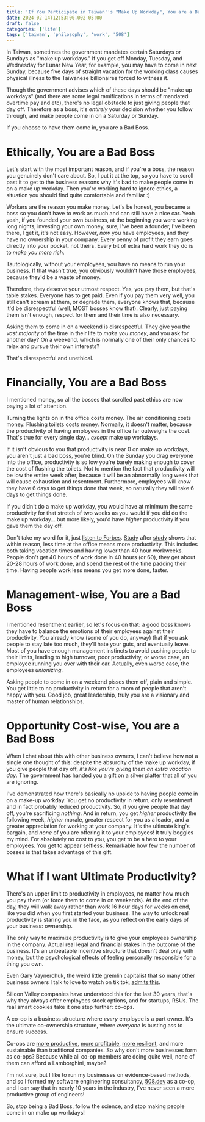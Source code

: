 ```yaml
---
title: 'If You Participate in Taiwan''s "Make Up Workday", You are a Bad Boss'
date: 2024-02-14T12:53:00.002-05:00
draft: false
categories: ['life']
tags: ['taiwan', 'philosophy', 'work', '508']
---
```


In Taiwan, sometimes the government mandates certain Saturdays or Sundays as "make up workdays."
If you get off Monday, Tuesday, and Wednesday for Lunar New Year, for example, you may have to come in next Sunday, because five days
of straight vacation for the working class causes physical illness to the Taiwanese billionaires forced to witness it.

Though the government advises which of these days should be "make up workdays" (and there are some legal ramifications in terms of
mandated overtime pay and etc), there's no legal obstacle to just giving people that day off. Therefore as a
boss, it's *entirely* your decision whether you follow through, and make people come in on a Saturday or Sunday.

If you choose to have them come in, you are a Bad Boss.

# Ethically, You are a Bad Boss

Let's start with the most important reason, and if you're a boss, the reason you genuinely don't care about. So, I put it at the top,
so you have to scroll past it to get to the business reasons why it's bad to make people come in on a make up workday. Then you're working
hard to ignore ethics, a situation you should find quite comfortable and familiar :)

Workers are the reason you make money. Let's be honest, you became a boss so you don't have to work as much and can still have a nice car.
Yeah yeah, if you founded your own business, at the beginning you were working long nights, investing your own money, sure, I've been a founder,
I've been there, I get it, it's not easy. However, *now* you have employees, and they have no ownership in your company.
Every penny of profit they earn goes directly into your pocket, not theirs. Every bit of extra hard work they do is to *make you more rich*.

Tautologically, without your employees, you have no means to run your business. If that wasn't true, you obviously wouldn't have those employees,
because they'd be a waste of money.

Therefore, they deserve your utmost respect. Yes, you pay them, but that's table stakes. Everyone has to get paid. Even if you pay them very well,
you still can't scream at them, or degrade them, everyone knows that, because it'd be disrespectful (well, MOST bosses know that). Clearly, just
paying them isn't enough, respect for them and their time is also necessary.

Asking them to come in on a weekend is disrespectful. They give you the *vast majority* of the time in their life to *make you money*, and you ask
for another day? On a weekend, which is normally one of their only chances to relax and pursue their own interests?

That's disrespectful and unethical.

# Financially, You are a Bad Boss

I mentioned money, so all the bosses that scrolled past ethics are now paying a lot of attention.

Turning the lights on in the office costs money. The air conditioning costs money. Flushing toilets costs money. Normally, it doesn't matter, because
the productivity of having employees in the office far outweighs the cost. That's true for every single day... *except* make up workdays.

If it isn't obvious to you that productivity is near 0 on make up workdays, you aren't just a bad boss, you're blind.
On the Sunday you drag everyone into the office, productivity is so low you're barely making enough to cover the cost
of flushing the toilets. Not to mention the fact that productivity will be low the entire week after, because it will be an abnormally long
week that will cause exhaustion and resentment. Furthermore, employees will know they have 6 days to get things done that week, so
naturally they will take 6 days to get things done.

If you didn't do a make up workday, you would have at minimum the same productivity for that stretch of two weeks as you would if you did
do the make up workday... but more likely, you'd have *higher* productivity if you gave them the day off.

Don't take my word for it, just [listen to Forbes](https://www.forbes.com/sites/adp/2018/06/01/science-says-your-employees-need-days-off/?sh=a230c9f2218d).
[Study](https://www.shrm.org/topics-tools/news/employee-relations/people-taking-time-thats-good-business) after [study](https://hbr.org/2016/07/the-data-driven-case-for-vacation)
shows that within reason, less time at the office means more productivity. This includes both taking vacation times and having lower than 40 hour
workweeks. People don't get 40 hours of work done in 40 hours (or 60), they get about 20-28 hours of work done, and spend the rest of the time
padding their time. Having people work less means you get more done, faster.

# Management-wise, You are a Bad Boss

I mentioned resentment earlier, so let's focus on that: a good boss knows they have to balance the emotions of their employees against
their productivity. You already know (some of you do, anyway) that if you ask people to stay late too much, they'll hate your guts,
and eventually leave. Most of you have enough management instincts to avoid pushing people to their limits, leading to high turnover,
poor productivity, or worse case, an employee running you over with their car. Actually, even worse case, the employees *unionizing*.

Asking people to come in on a weekend pisses them off, plain and simple. You get little to no productivity in return for a room of people that aren't
happy with you. Good job, great leadership, truly you are a visionary and master of human relationships.

# Opportunity Cost-wise, You are a Bad Boss

When I chat about this with other business owners, I can't believe how not a single one thought of this: despite the absurdity of the make up
workday, if you give people that day off, *it's like you're giving them an extra vacation day*. The government has handed you a gift
on a silver platter that all of you are ignoring.

I've demonstrated how there's basically no upside to having people come in on a make-up workday. You get no productivity in return, only
resentment and in fact probably reduced productivity. So, if you give people that day off, you're sacrificing *nothing*. And in return,
you get *higher* productivity the following week, *higher* morale, greater respect for you as a leader, and a greater appreciation
for working at your company. It's the ultimate king's bargain, and *none* of you are offering it to your employees! It truly
boggles my mind. For absolutely no cost to you, you get to be a hero to your employees. You get to appear selfless. Remarkable
how few the number of bosses is that takes advantage of this gift.

# What if I want Ultimate Productivity?

There's an upper limit to productivity in employees, no matter how much you pay them (or force them to come in on weekends). At the end
of the day, they will walk away rather than work 16 hour days for weeks on end, like you did when you first started your business. The
way to unlock real productivity is staring you in the face, as you reflect on the early days of your business: ownership.

The only way to maximize productivity is to give your employees ownership in the company. Actual real legal and financial stakes in the
outcome of the business. It's an unbeatable incentive structure that doesn't deal only with money, but the psychological effects of
feeling personally responsible for a thing you own.

Even Gary Vaynerchuk, the weird little gremlin capitalist that so many other business owners I talk to love to watch on tik tok,
[admits this](https://www.linkedin.com/posts/garyvaynerchuk_you-cant-ask-an-employee-to-work-as-hard-activity-7155952404570513408-n_Jh/).

Silicon Valley companies have understood this for the last 30 years, that's why they always offer employees stock options, and for
startups, RSUs. The real smart cookies take it one step further: co-ops.

A co-op is a business structure where *every* employee is a part owner. It's the ultimate co-ownership structure, where *everyone*
is busting ass to ensure success.

Co-ops are [more productive](https://www.thenation.com/article/archive/worker-cooperatives-are-more-productive-than-normal-companies/),
[more profitable](https://www.uk.coop/resources/what-do-we-really-know-about-worker-co-operatives),
[more resilient](https://www.uk.coop/sites/default/files/2020-10/co-operative_survival_1.pdf), and more sustainable than traditional
companies. So why don't more businesses form as co-ops? Because while all co-op members are doing quite well, none of them
can afford a Lamborghini, maybe?

I'm not sure, but I like to run my businesses on evidence-based methods, and so I formed my software engineering consultancy,
[508.dev](https://508.dev) as a co-op, and I can say that in nearly 10 years in the industry, I've never seen a more productive
group of engineers!

So, stop being a Bad Boss, follow the science, and stop making people come in on make up workdays!
